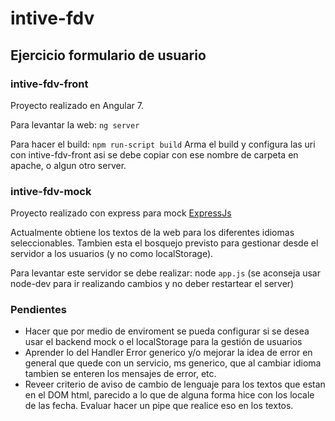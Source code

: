 # intive-fdv

## Ejercicio formulario de usuario


### intive-fdv-front
Proyecto realizado en Angular 7. 

Para levantar la web: `ng server`

Para hacer el build: `npm run-script build`
Arma el build y configura las uri con intive-fdv-front asi se debe copiar con ese nombre de carpeta en apache, o algun otro server.


###  intive-fdv-mock
Proyecto realizado con express para mock
[ExpressJs](https://expressjs.com/es/)

Actualmente obtiene los textos de la web para los diferentes idiomas seleccionables. Tambien esta el bosquejo previsto para gestionar desde el servidor a los usuarios (y no como localStorage).

Para levantar este servidor se debe realizar: node `app.js`
(se aconseja usar node-dev para ir realizando cambios y no deber restartear el server)


### Pendientes
- Hacer que por medio de enviroment se pueda configurar si se desea usar el backend mock o el localStorage para la gestión de usuarios
- Aprender lo del Handler Error generico y/o mejorar la idea de error en general que quede con un servicio, ms generico, que al cambiar idioma tambien se enteren los mensajes de error, etc.
- Reveer criterio de aviso de cambio de lenguaje para los textos que estan en el DOM html, parecido a lo que de alguna forma hice con los locale de las fecha. Evaluar hacer un pipe que realice eso en los textos.